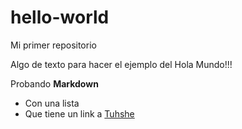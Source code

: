 # hello-world
Mi primer repositorio

Algo de texto para hacer el ejemplo del Hola Mundo!!!

Probando **Markdown**
* Con una lista
* Que tiene un link a [Tuhshe](http://tuhshe.com/)